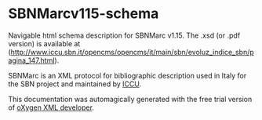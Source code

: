 SBNMarcv115-schema
==================

Navigable html schema description for SBNMarc v1.15. The .xsd (or .pdf version) is available at (http://www.iccu.sbn.it/opencms/opencms/it/main/sbn/evoluz_indice_sbn/pagina_147.html).

SBNMarc is an XML protocol for bibliographic description used in Italy for the SBN project and maintained by [ICCU](http://www.iccu.sbn.it/opencms/opencms/it/main/sbn/evoluz_indice_sbn/).

This documentation was automagically generated with the free trial version of [oXygen XML developer](http://www.oxygenxml.com/xml_developer.html).



